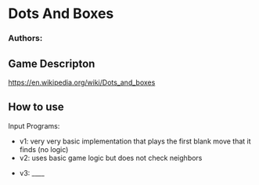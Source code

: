 # Dots And Boxes

### Authors:

## Game Descripton

https://en.wikipedia.org/wiki/Dots_and_boxes

## How to use





Input Programs:
- v1: very very basic implementation that plays the first blank move that it finds (no logic)
- v2: uses basic game logic but does not check neighbors
<!---
- v3: uses basic game logic and checks neighbors
- v4: uses ____ algorithm to find best play
-->
- v3: ____
